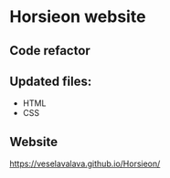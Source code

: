 # Horsieon website

## Code refactor

## Updated files:
* HTML
* CSS

## Website
https://veselavalava.github.io/Horsieon/
